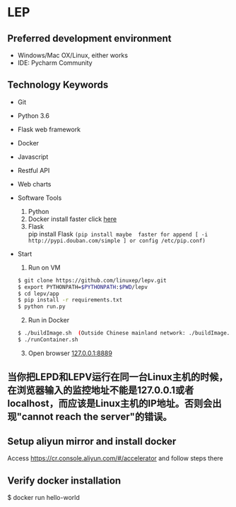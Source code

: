 
# LEP


## Preferred development environment
- Windows/Mac OX/Linux, either works
- IDE: Pycharm Community

## Technology Keywords
- Git
- Python 3.6
- Flask web framework
- Docker
- Javascript
- Restful API
- Web charts

- Software Tools
    1. Python
    2. Docker
        install faster click [here](http://get.daocloud.io/)
    3. Flask  
        pip install Flask `(pip install maybe  faster for append [ -i http://pypi.douban.com/simple ] or config /etc/pip.conf)`
- Start
    1. Run on VM
    ```bash
    $ git clone https://github.com/linuxep/lepv.git
    $ export PYTHONPATH=$PYTHONPATH:$PWD/lepv
    $ cd lepv/app
    $ pip install -r requirements.txt
    $ python run.py
    ```
    2. Run in Docker
    ```bash
    $ ./buildImage.sh  (Outside Chinese mainland network: ./buildImage.sh us)
    $ ./runContainer.sh
    ```
    3. Open browser [127.0.0.1:8889](http://192.168.156.90:8889)

## 当你把LEPD和LEPV运行在同一台Linux主机的时候，在浏览器输入的监控地址不能是127.0.0.1或者localhost，而应该是Linux主机的IP地址。否则会出现"cannot reach the server"的错误。

## Setup aliyun mirror and install docker
Access https://cr.console.aliyun.com/#/accelerator and follow steps there

## Verify docker installation
$ docker run hello-world
